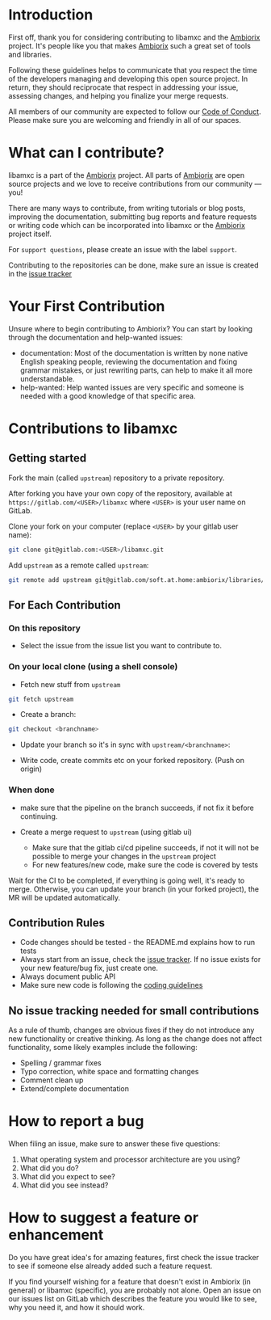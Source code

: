 # Introduction

First off, thank you for considering contributing to libamxc and the [Ambiorix](https://gitlab.com/soft.at.home/ambiorix) project. It's people like you that makes [Ambiorix](https://gitlab.com/soft.at.home/ambiorix) such a great set of tools and libraries.

Following these guidelines helps to communicate that you respect the time of the developers managing and developing this open source project. In return, they should reciprocate that respect in addressing your issue, assessing changes, and helping you finalize your merge requests.

All members of our community are expected to follow our [Code of Conduct](https://gitlab.com/soft.at.home/ambiorix/ambiorix/blob/master/doc/CODE_OF_CONDUCT.md). Please make sure you are welcoming and friendly in all of our spaces.

# What can I contribute?

libamxc is a part of the [Ambiorix](https://gitlab.com/soft.at.home/ambiorix) project. All parts of [Ambiorix](https://gitlab.com/soft.at.home/ambiorix) are open source projects and we love to receive contributions from our community — you!

There are many ways to contribute, from writing tutorials or blog posts, improving the documentation, submitting bug reports and feature requests or writing code which can be incorporated into libamxc or the [Ambiorix](https://gitlab.com/soft.at.home/ambiorix) project itself.

For `support questions`, please create an issue with the label ```support```.

Contributing to the repositories can be done, make sure an issue is created in the [issue tracker](https://gitlab.com/groups/soft.at.home/ambiorix/-/issues)

# Your First Contribution

Unsure where to begin contributing to Ambiorix? You can start by looking through the documentation and help-wanted issues:

- documentation: Most of the documentation is written by none native English speaking people, reviewing the documentation and fixing grammar mistakes, or just rewriting parts, can help to make it all more understandable.
- help-wanted: Help wanted issues are very specific and someone is needed with a good knowledge of that specific area.

# Contributions to libamxc

## Getting started

Fork the main (called `upstream`) repository to a private repository. 

After forking you have your own copy of the repository, available at `https://gitlab.com/<USER>/libamxc` where `<USER>` is your user name on GitLab.

Clone your fork on your computer (replace `<USER>` by your gitlab user name):

```bash
git clone git@gitlab.com:<USER>/libamxc.git
```

Add `upstream` as a remote called `upstream`:

```bash
git remote add upstream git@gitlab.com/soft.at.home:ambiorix/libraries/libamxc.git
```

## For Each Contribution

### On this repository

- Select the issue from the issue list you want to contribute to.

### On your local clone (using a shell console)

- Fetch new stuff from `upstream`

```bash
git fetch upstream
```

- Create a branch:

```bash
git checkout <branchname>
```

- Update your branch so it's in sync with `upstream/<branchname>`:

- Write code, create commits etc on your forked repository. (Push on origin)

### When done
- make sure that the pipeline on the branch succeeds, if not fix it before continuing.

- Create a merge request to `upstream` (using gitlab ui)
  - Make sure that the gitlab ci/cd pipeline succeeds, if not it will not be possible to merge your changes in the `upstream` project 
  - For new features/new code, make sure the code is covered by tests

Wait for the CI to be completed, if everything is going well, it's ready to merge.
Otherwise, you can update your branch (in your forked project), the MR will be updated automatically.

## Contribution Rules

- Code changes should be tested - the README.md explains how to run tests
- Always start from an issue, check the [issue tracker](https://gitlab.com/groups/soft.at.home/ambiorix/-/issues). If no issue exists for your new feature/bug fix, just create one.
- Always document public API
- Make sure new code is following the [coding guidelines](https://gitlab.com/soft.at.home/ambiorix/ambiorix/blob/master/doc/CODING_GUIDELINES.md)

## No issue tracking needed for small contributions

As a rule of thumb, changes are obvious fixes if they do not introduce any new functionality or creative thinking. As long as the change does not affect functionality, some likely examples include the following:

- Spelling / grammar fixes
- Typo correction, white space and formatting changes
- Comment clean up
- Extend/complete documentation

# How to report a bug

When filing an issue, make sure to answer these five questions:

1. What operating system and processor architecture are you using?
1. What did you do?
1. What did you expect to see?
1. What did you see instead?

# How to suggest a feature or enhancement

Do you have great idea's for amazing features, first check the issue tracker to see if someone else already added such a feature request.

If you find yourself wishing for a feature that doesn't exist in Ambiorix (in general) or libamxc (specific), you are probably not alone. Open an issue on our issues list on GitLab which describes the feature you would like to see, why you need it, and how it should work.
